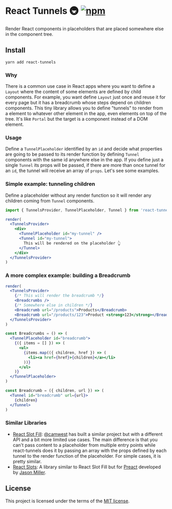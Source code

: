 # React Tunnels 🚇 [![npm](https://img.shields.io/npm/v/react-tunnels.svg?style=flat)](https://www.npmjs.org/package/react-tunnels)

Render React components in placeholders that are placed somewhere else in the component tree.

## Install

```
yarn add react-tunnels
```

### Why

There is a common use case in React apps where you want to define a `Layout` where the content of some elements are defined by child components. For example, you want define `Layout` just once and reuse it for every page but it has a breadcrumb whose steps depend on children components. This tiny library allows you to define "tunnels" to render from a element to whatever other element in the app, even elements on top of the tree. It's like `Portal` but the target is a component instead of a DOM element.

### Usage

Define a `TunnelPlaceholder` identified by an `id` and decide what properties are going to be passed to its render function by defining `Tunnel` components with the same id anywhere else in the app. If you define just a single `Tunnel` its props will be passed, if there are more than once tunnel for an `id`, the tunnel will receive an array of `props`. Let's see some examples.

### Simple example: tunneling children

Define a placeholder without any render function so it will render any children coming from `Tunnel` components.

```jsx
import { TunnelsProvider, TunnelPlaceholder, Tunnel } from 'react-tunnels'

render(
  <TunnelsProvider>
    <div>
      <TunnelPlaceholder id="my-tunnel" />
      <Tunnel id="my-tunnel">
        This will be rendered on the placeholder 👆
      </Tunnel>
    </div>
  </TunnelsProvider>
)
```

### A more complex example: building a Breadcrumb

```jsx
render(
  <TunnelsProvider>
    {/* This will render the breadcrumb */}
    <Breadcrumbs />
    {/* Somewhere else in children */}
    <Breadcrumb url="/products">Products</Breadcrumb>
    <Breadcrumb url="/products/123">Product <strong>123</strong></Breadcrumb>
  </TunnelsProvider>
)

const Breadcrumbs = () => (
  <TunnelPlaceholder id="breadcrumb">
    {({ items = [] }) => (
      <ul>
        {items.map(({ children, href }) => (
          <li><a href={href}>{children}</a></li>
        ))}
      </ul>
    )}
  </TunnelPlaceholder>
)

const Breadcrumb = ({ children, url }) => (
  <Tunnel id="breadcrumb" url={url}>
    {children}
  </Tunnel>
)
```

### Similar Libraries

- [React Slot Fill](https://github.com/camwest/react-slot-fill): [@camwest](https://github.com/camwest) has built a similar project but with a different API and a bit more limited use cases. The main difference is that you can't pass content to a placeholder from multiple entry points while react-tunnels does it by passing an array with the props defined by each tunnel to the render function of the placeholder. For simple cases, it is pretty similar.
- [React Slots](https://github.com/developit/preact-slots): A library similar to React Slot Fill but for [Preact](https://github.com/developit/preact) developed by [Jason Miller](https://twitter.com/_developit).

## License

This project is licensed under the terms of the [MIT license](https://github.com/javivelasco/react-tunnels/blob/master/LICENSE).
